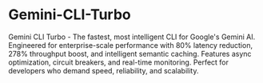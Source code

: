 # Gemini-CLI-Turbo
Gemini CLI Turbo - The fastest, most intelligent CLI for Google's Gemini AI. Engineered for enterprise-scale performance with 80% latency reduction, 278% throughput boost, and intelligent semantic caching. Features async optimization, circuit breakers, and real-time monitoring. Perfect for developers who demand speed, reliability, and scalability.

